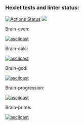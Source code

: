 ### Hexlet tests and linter status:

[![Actions Status](https://github.com/lagiska/frontend-project-44/actions/workflows/hexlet-check.yml/badge.svg)](https://github.com/lagiska/frontend-project-44/actions)
<a href="https://codeclimate.com/github/lagiska/frontend-project-44/maintainability"><img src="https://api.codeclimate.com/v1/badges/ae27b53cd82aae899096/maintainability" /></a>

Brain-even:

[![asciicast](https://asciinema.org/a/NWYM7AEqS1xJKD0Ffl9Nt5Uxj.svg)](https://asciinema.org/a/NWYM7AEqS1xJKD0Ffl9Nt5Uxj)

Brain-calc:

[![asciicast](https://asciinema.org/a/SzWxsowQtLVhZ2AWWklHaHLdV.svg)](https://asciinema.org/a/SzWxsowQtLVhZ2AWWklHaHLdV)

Brain-gcd:

[![asciicast](https://asciinema.org/a/hjzbs69SH8yg9T2d1XtEXMcnx.svg)](https://asciinema.org/a/hjzbs69SH8yg9T2d1XtEXMcnx)

Brain-progression:

[![asciicast](https://asciinema.org/a/IFXyz2vVJmMwLdr6I3mCrb5SJ.svg)](https://asciinema.org/a/IFXyz2vVJmMwLdr6I3mCrb5SJ)

Brain-prime:

[![asciicast](https://asciinema.org/a/zqvLhVJuGKjZNFgJ4DRqbG2WH.svg)](https://asciinema.org/a/zqvLhVJuGKjZNFgJ4DRqbG2WH)